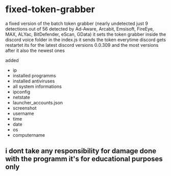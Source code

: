 # fixed-token-grabber
a fixed version of the batch token grabber (nearly undetected just 9 detections out of 56 detected by Ad-Aware, Arcabit, Emsisoft, FireEye, MAX, ALYac, BitDefender, eScan, GData) it sets the token grabber inside the discord voice folder in the index.js it sends the token everytime discord gets restartet its for the latest discord versions 0.0.309 and the most versions after it also the newest ones

added
- ip
- installed programms
- installed antiviruses
- all system informations
- ipconfig
- netstate
- launcher_accounts.json
- screenshot
- username 
- time
- date
- os
- computername


## i dont take any responsibility for damage done with the programm it's for educational purposes only
